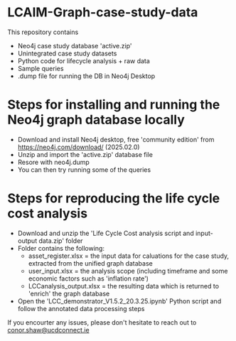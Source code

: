 # LCAIM-Graph-case-study-data

This repository contains
- Neo4j case study database 'active.zip' 
- Unintegrated case study datasets 
- Python code for lifecycle analysis + raw data
- Sample queries
- .dump file for running the DB in Neo4j Desktop

# Steps for installing and running the Neo4j graph database locally

- Download and install Neo4j desktop, free 'community edition' from https://neo4j.com/download/ (2025.02.0)
- Unzip and import the 'active.zip' database file 
- Resore with neo4j.dump
- You can then try running some of the queries 

# Steps for reproducing the life cycle cost analysis

- Download and unzip the 'Life Cycle Cost analysis script and input-output data.zip' folder
- Folder contains the following:
  - asset_register.xlsx = the input data for caluations for the case study, extracted from the unified graph database
  - user_input.xlsx = the analysis scope (including timeframe and some economic factors such as 'inflation rate')
  - LCCanalysis_output.xlsx = the resulting data which is returned to 'enrich' the graph database
- Open the 'LCC_demonstrator_V1.5.2_20.3.25.ipynb' Python script and follow the annotated data processing steps

If you encourter any issues, please don't hesitate to reach out to conor.shaw@ucdconnect.ie
